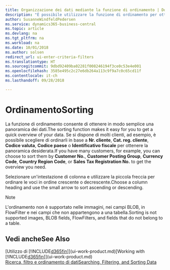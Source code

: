 ```yaml
---
title: Organizzazione dei dati mediante la funzione di ordinamento | Documenti Microsoft
description: "È possibile utilizzare la funzione di ordinamento per ottenere una panoramica dei dati. Ad esempio, è possibile ordinare i clienti per codice valuta per ottenere un elenco di clienti selezionati."
author: SusanneWindfeldPedersen
ms.service: dynamics365-business-central
ms.topic: article
ms.devlang: na
ms.tgt_pltfrm: na
ms.workload: na
ms.date: 10/01/2018
ms.author: solsen
redirect_url: ui-enter-criteria-filters
ms.translationtype: HT
ms.sourcegitcommit: 9dbd92409ba02281f008246194f3ce0c53e4e001
ms.openlocfilehash: 3585e495c2c27e6db264a113c9f9a7c0c65cd11f
ms.contentlocale: it-ch
ms.lasthandoff: 09/28/2018

---
```

# <a name="sorting"></a><span data-ttu-id="12913-104">Ordinamento</span><span class="sxs-lookup"><span data-stu-id="12913-104">Sorting</span></span>
<span data-ttu-id="12913-105">La funzione di ordinamento consente di ottenere in modo semplice una panoramica dei dati.</span><span class="sxs-lookup"><span data-stu-id="12913-105">The sorting function makes it easy for you to get a quick overview of your data.</span></span> <span data-ttu-id="12913-106">Se si dispone di molti clienti, ad esempio, è possibile scegliere di ordinarli in base a **Nr. cliente**, **Cat. reg. cliente**, **Codice valuta**, **Codice paese** o **Identificativo fiscale** per ottenere la panoramica desiderata.</span><span class="sxs-lookup"><span data-stu-id="12913-106">If you have many customers, for example, you can choose to sort them by **Customer No.**, **Customer Posting Group**, **Currency Code**, **Country Region Code**, or **Sales Tax Registration No.** to get the overview you need.</span></span>

<span data-ttu-id="12913-107">Selezionare un'intestazione di colonna e utilizzare la piccola freccia per ordinare le voci in ordine crescente o decrescente.</span><span class="sxs-lookup"><span data-stu-id="12913-107">Choose a column heading and use the small arrow to sort ascending or descending.</span></span>  

> [!NOTE]  
>   <span data-ttu-id="12913-108">L'ordinamento non è supportato nelle immagini, nei campi BLOB, in FlowFilter e nei campi che non appartengono a una tabella.</span><span class="sxs-lookup"><span data-stu-id="12913-108">Sorting is not supported images, BLOB fields, FlowFilters, and fields that do not belong to a table.</span></span>

## <a name="see-also"></a><span data-ttu-id="12913-109">Vedi anche</span><span class="sxs-lookup"><span data-stu-id="12913-109">See Also</span></span>
<span data-ttu-id="12913-110">[Utilizzo di [!INCLUDE[d365fin](includes/d365fin_md.md)]](ui-work-product.md)</span><span class="sxs-lookup"><span data-stu-id="12913-110">[Working with [!INCLUDE[d365fin](includes/d365fin_md.md)]](ui-work-product.md)</span></span>  
[<span data-ttu-id="12913-111">Ricerca, filtro e ordinamento di dati</span><span class="sxs-lookup"><span data-stu-id="12913-111">Searching, Filtering, and Sorting Data</span></span>](ui-enter-criteria-filters.md)

